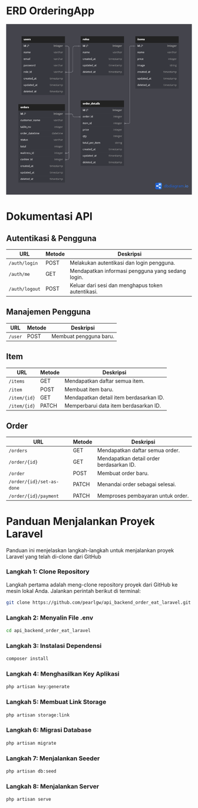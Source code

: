 # ERD OrderingApp
![ordering-app](https://github.com/pearlgw/api_backend_order_eat_laravel/blob/master/contentgithub/erd.png)

# Dokumentasi API

## Autentikasi & Pengguna

| **URL**                 | **Metode** | **Deskripsi**                                      |
|-------------------------|------------|----------------------------------------------------|
| `/auth/login`           | POST       | Melakukan autentikasi dan login pengguna.          |
| `/auth/me`              | GET        | Mendapatkan informasi pengguna yang sedang login.  |
| `/auth/logout`          | POST       | Keluar dari sesi dan menghapus token autentikasi.  |

## Manajemen Pengguna

| **URL**                 | **Metode** | **Deskripsi**                                      |
|-------------------------|------------|----------------------------------------------------|
| `/user`                 | POST       | Membuat pengguna baru.                            |

## Item

| **URL**                 | **Metode** | **Deskripsi**                                      |
|-------------------------|------------|----------------------------------------------------|
| `/items`                | GET        | Mendapatkan daftar semua item.                    |
| `/item`                 | POST       | Membuat item baru.                                |
| `/item/{id}`            | GET        | Mendapatkan detail item berdasarkan ID.           |
| `/item/{id}`            | PATCH      | Memperbarui data item berdasarkan ID.             |

## Order

| **URL**                          | **Metode** | **Deskripsi**                                          |
|----------------------------------|------------|--------------------------------------------------------|
| `/orders`                        | GET        | Mendapatkan daftar semua order.                       |
| `/order/{id}`                    | GET        | Mendapatkan detail order berdasarkan ID.              |
| `/order`                         | POST       | Membuat order baru.                                   |
| `/order/{id}/set-as-done`        | PATCH      | Menandai order sebagai selesai.                        |
| `/order/{id}/payment`            | PATCH      | Memproses pembayaran untuk order.                     |

# Panduan Menjalankan Proyek Laravel

Panduan ini menjelaskan langkah-langkah untuk menjalankan proyek Laravel yang telah di-clone dari GitHub

### Langkah 1: Clone Repository

Langkah pertama adalah meng-clone repository proyek dari GitHub ke mesin lokal Anda. Jalankan perintah berikut di terminal:

```bash
git clone https://github.com/pearlgw/api_backend_order_eat_laravel.git
```
### Langkah 2: Menyalin File .env

```bash
cd api_backend_order_eat_laravel
```

### Langkah 3: Instalasi Dependensi

```bash
composer install
```

### Langkah 4: Menghasilkan Key Aplikasi

```bash
php artisan key:generate
```

### Langkah 5: Membuat Link Storage

```bash
php artisan storage:link
```

### Langkah 6: Migrasi Database

```bash
php artisan migrate
```

### Langkah 7: Menjalankan Seeder

```bash
php artisan db:seed
```

### Langkah 8: Menjalankan Server

```bash
php artisan serve
```
